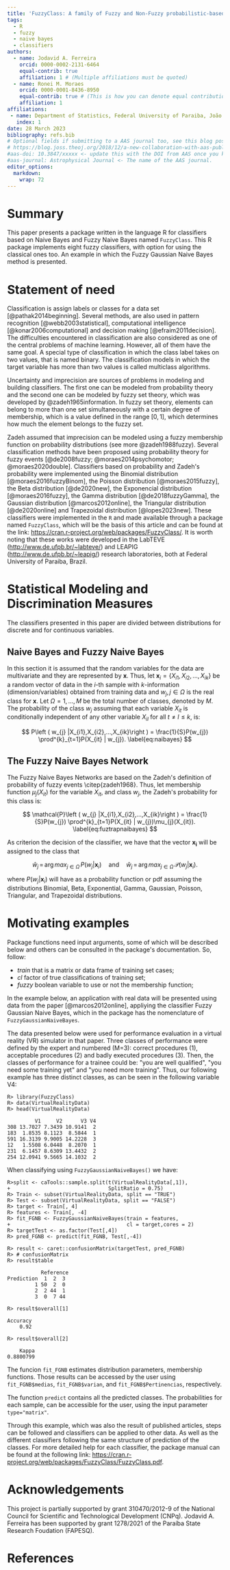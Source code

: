 ```yaml
---
title: 'FuzzyClass: A family of Fuzzy and Non-Fuzzy probabilistic-based classifiers'
tags:
  - R
  - fuzzy
  - naive bayes
  - classifiers
authors:
  - name: Jodavid A. Ferreira
    orcid: 0000-0002-2131-6464
    equal-contrib: true
    affiliation: 1 # (Multiple affiliations must be quoted)
  - name: Ronei M. Moraes
    orcid: 0000-0001-8436-8950
    equal-contrib: true # (This is how you can denote equal contributions between multiple authors)
    affiliation: 1
affiliations:
 - name: Department of Statistics, Federal University of Paraiba, João Pessoa, Brazil
   index: 1
date: 28 March 2023
bibliography: refs.bib
# Optional fields if submitting to a AAS journal too, see this blog post:
# https://blog.joss.theoj.org/2018/12/a-new-collaboration-with-aas-publishing
#aas-doi: 10.3847/xxxxx <- update this with the DOI from AAS once you know it.
#aas-journal: Astrophysical Journal <- The name of the AAS journal.
editor_options: 
  markdown: 
    wrap: 72
---
```


# Summary

This paper presents a package written in the language R for classifiers
based on Naive Bayes and Fuzzy Naive Bayes named `FuzzyClass`. This R package 
implements eight fuzzy classifiers, with option for using the classical ones too. 
An example in which the Fuzzy Gaussian Naive Bayes method is presented.

# Statement of need

Classification is assign labels or classes for a data set [@pathak2014beginning].
Several methods, are also used in pattern
recognition [@webb2003statistical], computational intelligence
[@konar2006computational] and decision making [@efraim2011decision].
The
difficulties encountered in classification are also considered as one of
the central problems of machine learning. 
However, all of them have the same
goal. 
A special type of
classification in which the class label takes on two values, that 
is named binary.
The classification models in which the target variable has more than two
values is called multiclass algorithms.

Uncertainty and imprecision are sources of problems in modeling and
building classifiers. The first one can be modeled from probability
theory and the second one can be modeled by fuzzy set theory, which was
developed by @zadeh1965information. In fuzzy set theory,
elements can belong to more than one set simultaneously with a certain
degree of membership, which is a value defined in the range $[0, 1]$,
which determines how much the element belongs to the fuzzy set.

Zadeh assumed that imprecision can be modeled using a fuzzy membership
function on probability distributions (see more @zadeh1988fuzzy).
Several classification methods have been proposed using probability
theory for fuzzy events [@de2008fuzzy; @moraes2014psychomotor;
@moraes2020double]. Classifiers based on probability and Zadeh's probability 
were implemented using the 
Binomial distribution [@moraes2016fuzzyBinom], the Poisson distribution
[@moraes2015fuzzy], the Beta distribution [@de2020new], the Exponencial
distribution [@moraes2016fuzzy], the Gamma distribution
[@de2018fuzzyGamma], the Gaussian distribution [@marcos2012online], 
the Triangular distribution [@de2020online] and Trapezoidal distribution [@lopes2023new]. These classifiers 
were implemented in the `R` and made available through a package named 
`FuzzyClass`, which will be the basis of this article and can be found
at the link: <https://cran.r-project.org/web/packages/FuzzyClass/>. It
is worth noting that these works were developed in the LabTEVE
(<http://www.de.ufpb.br/~labteve/>) and LEAPIG
(<http://www.de.ufpb.br/~leapig/>) research laboratories, both at Federal
University of Paraiba, Brazil.

# Statistical Modeling and Discrimination Measures


The classifiers presented in this paper are divided between distributions for 
discrete and for continuous variables.

## Naive Bayes and Fuzzy Naive Bayes


In this section it is assumed that the random variables for the data
are multivariate and they are represented by $\mathbf{x}$.
Thus, let $\mathbf{x}_i =\left \{ X_{i1}, X_{i2}, \ldots, X_{ik} \right \}$
be a random vector of data in the $i$-th sample with $k$-information (dimension/variables) obtained from training data and $w_{j}, j \in \Omega$ is 
the real class for $\mathbf{x}$. Let $\Omega = {1, ..., M}$ be the total number of classes, denoted by $M$.
The probability of the class $w_{j}$
assuming that each variable  $X_{it}$ is conditionally independent of any other variable $X_{il}$ for all $t \neq l \leq k$, is:

$$
P\left ( w_{j} |X_{i1},X_{i2},...,X_{ik}\right ) = \frac{1}{S}P(w_{j}) \prod^{k}_{t=1}P(X_{it} | w_{j}).
\label{eq:naibayes}
$$

## The Fuzzy Naive Bayes Network

The Fuzzy Naive Bayes Networks are based on the Zadeh's definition of probability of fuzzy events \citep{zadeh1968}. 
Thus, let membership function $\mu_{j}(X_{it})$ for the variable $X_{it}$, and class 
$w_{j}$, the Zadeh's probability for this class is:

$$
\mathcal{P}\left ( w_{j} |X_{i1},X_{i2},...,X_{ik}\right ) = \frac{1}{S}P(w_{j}) \prod^{k}_{t=1}P(X_{it} | w_{j})\mu_{j}(X_{it}).
\label{eq:fuztrapnaibayes}
$$

As criterion the decision of the classifier, we have that 
the vector $\mathbf{x_i}$ will be assigned to the class that

$$
\hat{w}_j \, = \, \text{arg}\,{max}_{j \in \Omega}\, P ( w_{j} | \mathbf{x}_i )
\quad
\text{and}
\quad
\hat{w}_j \, = \, \text{arg}\,{max}_{j \in \Omega}\, \mathcal{P} ( w_{j} | \mathbf{x}_i ).
$$

where $P(w_{j}|\mathbf{x}_i)$
will have as a probability function or pdf
assuming the distributions
Binomial, Beta, Exponential, Gamma, 
Gaussian, Poisson, Triangular, and Trapezoidal distributions.



# Motivating examples

Package functions need input arguments, some of which will be described below
and others can be consulted in the package's documentation. So, follow:

- *train* that is a matrix or data frame of training set cases;
- *cl* factor of true classifications of training set;
- *fuzzy* boolean variable to use or not the membership function;

In the example below, an application
with real data will be presented using data from the paper [@marcos2012online], appliying the
classifier Fuzzy Gaussian Naive Bayes, which in the package has the
nomenclature of `FuzzyGaussianNaiveBayes`.

The data presented below were used for performance evaluation in a
virtual reality (VR) simulator in that paper.
Three classes of performance were defined by the expert and
numbered (M=3): correct procedures (1), acceptable procedures (2) and
badly executed procedures (3). Then, the classes of performance for a
trainee could be: "you are well qualified", "you need some training yet"
and "you need more training". Thus, our following example has three
distinct classes, as can be seen in the following variable V4:

```
R> library(FuzzyClass)
R> data(VirtualRealityData)
R> head(VirtualRealityData)
```

```
         V1     V2      V3 V4
308 13.7027 7.3439 10.9141  2
183  1.8535 8.1123  8.5844  1
591 16.3139 9.9005 14.2228  3
12   1.5508 6.0448  8.2070  1
231  6.1457 8.6309 13.4432  2
254 12.0941 9.5665 14.1032  2
```

When classifying using `FuzzyGaussianNaiveBayes()` we have:

```
R>split <- caTools::sample.split(t(VirtualRealityData[,1]),
+                                SplitRatio = 0.75)
R> Train <- subset(VirtualRealityData, split == "TRUE")
R> Test <- subset(VirtualRealityData, split == "FALSE")
R> target <- Train[, 4]
R> features <- Train[, -4]
R> fit_FGNB <- FuzzyGaussianNaiveBayes(train = features,
+                                      cl = target,cores = 2)
R> targetTest <- as.factor(Test[,4])
R> pred_FGNB <- predict(fit_FGNB, Test[,-4])
```
```
R> result <- caret::confusionMatrix(targetTest, pred_FGNB)
R> # confusionMatrix
R> result$table
```

```
           Reference
Prediction  1  2  3
         1 50  2  0
         2  2 44  1
         3  0  7 44
```

```
R> result$overall[1]
```

```
Accuracy 
    0.92 
```
```
R> result$overall[2]
```

```
    Kappa 
0.8800799 
```

The funcion `fit_FGNB` estimates distribution parameters, membership functions. Those results can be accessed by the user using `fit_FGNB$medias`, `fit_FGNB$varian`, and `fit_FGNB$Pertinencias`, respectively. 

The function `predict` contains all the predicted classes. The probabilities for each sample, can be accessible for the user, using the input parameter `type="matrix"`.

Through this example, which was also the result of published articles,
steps can be followed and classifiers can be applied to other data.
As well as the different classifiers following the same structure of
prediction of the classes. For more detailed help for each classifier,
the package manual can be found at the following link:
https://cran.r-project.org/web/packages/FuzzyClass/FuzzyClass.pdf.

# Acknowledgements
 
This project is partially supported by grant 310470/2012-9 of the National Council for Scientific and Technological Development (CNPq). 
Jodavid A. Ferreira has been supported by grant 1278/2021 of the Paraíba State Research Foudation (FAPESQ).

# References
